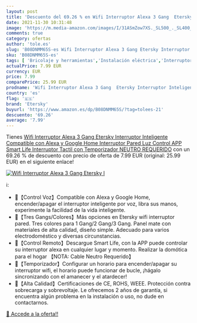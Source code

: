 ```yaml
---
layout: post
title: 'Descuento del 69.26 % en Wifi Interruptor Alexa 3 Gang  Etersky I'
date: 2021-11-30 10:31:48
image: 'https://m.media-amazon.com/images/I/31ASmZow7XS._SL500_._SL400_.jpg'
comments: true
category: ofertas
author: 'tole.es'
slug: 'B08DNMM65S-es Wifi Interruptor Alexa 3 Gang Etersky Interruptor...'
sku: 'B08DNMM65S-es'
tags: [ 'Bricolaje y herramientas','Instalación eléctrica','Interruptores y reguladores de luz','Reguladores de intensidad','alexa','etersky','google','home', ]
actualPrice: 7.99 EUR
currency: EUR
price: 7.99
comparePrice: 25.99 EUR
prodname: 'Wifi Interruptor Alexa 3 Gang  Etersky Interruptor Inteligente Compatible con Alexa y Google Home  Interruptor Pared Luz Control APP  Smart Life Interruptor Tactil con Temporizador NEUTRO REQUERIDO'
country: 'es'
flag: '🇪🇸'
brand: 'Etersky'
buyurl: 'https://www.amazon.es/dp/B08DNMM65S/?tag=tolees-21'
descuento: '69.26'
average: '7.99'
---
```


Tienes [Wifi Interruptor Alexa 3 Gang  Etersky Interruptor Inteligente Compatible con Alexa y Google Home  Interruptor Pared Luz Control APP  Smart Life Interruptor Tactil con Temporizador NEUTRO REQUERIDO](https://www.amazon.es/dp/B08DNMM65S/?tag=tolees-21) con un 69.26 % de descuento con precio de oferta de 7.99 EUR (original: 25.99 EUR) en el siguiente enlace!

[![Wifi Interruptor Alexa 3 Gang  Etersky I](https://m.media-amazon.com/images/I/31ASmZow7XS._SL500_._SL400_.jpg)](https://www.amazon.es/dp/B08DNMM65S/?tag=tolees-21)

ℹ️:

- 🔸【Control Voz】Compatible con Alexa y Google Home, encender/apagar el interruptor inteligente por voz, libra sus manos, experimente la facilidad de la vida inteligente.
- 🔸【Tres Gangs/Colores】Más opciones en Etersky wifi interruptor pared. Tres colores para 1 Gang/2 Gang/3 Gang. Panel mate con materiales de alta calidad, diseño simple. Adecuado para varios electrodoméstico y diversas circunstancias.
- 🔸【Control Remoto】Descargue Smart Life, con la APP puede controlar su interruptor alexa en cualquier lugar y momento. Realizar la domótica para el hogar 【NOTA: Cable Neutro Requerido】
- 🔸【Temporizador】Configurar un horario para encender/apagar su interruptor wifi, el horario puede funcionar de bucle, ¡hágalo sincronizando con el amanecer y el atardecer!
- 🔸【Alta Calidad】Certificaciones de CE, ROHS, WEEE. Protección contra sobrecarga y sobrevoltaje. Le ofrecemos 2 años de garantía, si encuentra algún problema en la instalación o uso, no dude en contactarnos.

[🛒 Accede a la oferta!!](https://www.amazon.es/dp/B08DNMM65S/?tag=tolees-21)
